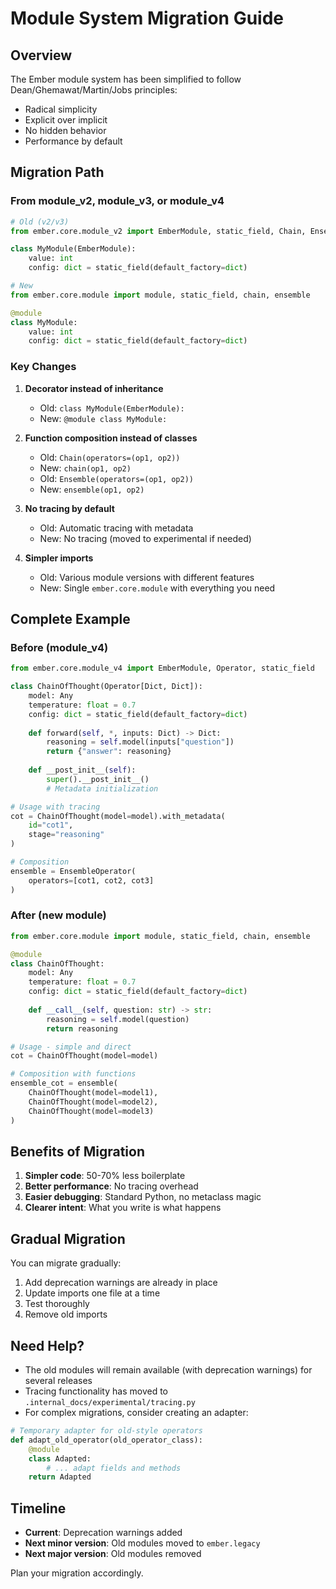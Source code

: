 # Module System Migration Guide

## Overview

The Ember module system has been simplified to follow Dean/Ghemawat/Martin/Jobs principles:
- Radical simplicity
- Explicit over implicit
- No hidden behavior
- Performance by default

## Migration Path

### From module_v2, module_v3, or module_v4

```python
# Old (v2/v3)
from ember.core.module_v2 import EmberModule, static_field, Chain, Ensemble

class MyModule(EmberModule):
    value: int
    config: dict = static_field(default_factory=dict)

# New
from ember.core.module import module, static_field, chain, ensemble

@module
class MyModule:
    value: int
    config: dict = static_field(default_factory=dict)
```

### Key Changes

1. **Decorator instead of inheritance**
   - Old: `class MyModule(EmberModule):`
   - New: `@module class MyModule:`

2. **Function composition instead of classes**
   - Old: `Chain(operators=(op1, op2))`
   - New: `chain(op1, op2)`
   - Old: `Ensemble(operators=(op1, op2))`
   - New: `ensemble(op1, op2)`

3. **No tracing by default**
   - Old: Automatic tracing with metadata
   - New: No tracing (moved to experimental if needed)

4. **Simpler imports**
   - Old: Various module versions with different features
   - New: Single `ember.core.module` with everything you need

## Complete Example

### Before (module_v4)
```python
from ember.core.module_v4 import EmberModule, Operator, static_field

class ChainOfThought(Operator[Dict, Dict]):
    model: Any
    temperature: float = 0.7
    config: dict = static_field(default_factory=dict)
    
    def forward(self, *, inputs: Dict) -> Dict:
        reasoning = self.model(inputs["question"])
        return {"answer": reasoning}
    
    def __post_init__(self):
        super().__post_init__()
        # Metadata initialization

# Usage with tracing
cot = ChainOfThought(model=model).with_metadata(
    id="cot1",
    stage="reasoning"
)

# Composition
ensemble = EnsembleOperator(
    operators=[cot1, cot2, cot3]
)
```

### After (new module)
```python
from ember.core.module import module, static_field, chain, ensemble

@module
class ChainOfThought:
    model: Any
    temperature: float = 0.7
    config: dict = static_field(default_factory=dict)
    
    def __call__(self, question: str) -> str:
        reasoning = self.model(question)
        return reasoning

# Usage - simple and direct
cot = ChainOfThought(model=model)

# Composition with functions
ensemble_cot = ensemble(
    ChainOfThought(model=model1),
    ChainOfThought(model=model2),
    ChainOfThought(model=model3)
)
```

## Benefits of Migration

1. **Simpler code**: 50-70% less boilerplate
2. **Better performance**: No tracing overhead
3. **Easier debugging**: Standard Python, no metaclass magic
4. **Clearer intent**: What you write is what happens

## Gradual Migration

You can migrate gradually:

1. Add deprecation warnings are already in place
2. Update imports one file at a time
3. Test thoroughly
4. Remove old imports

## Need Help?

- The old modules will remain available (with deprecation warnings) for several releases
- Tracing functionality has moved to `.internal_docs/experimental/tracing.py`
- For complex migrations, consider creating an adapter:

```python
# Temporary adapter for old-style operators
def adapt_old_operator(old_operator_class):
    @module
    class Adapted:
        # ... adapt fields and methods
    return Adapted
```

## Timeline

- **Current**: Deprecation warnings added
- **Next minor version**: Old modules moved to `ember.legacy`
- **Next major version**: Old modules removed

Plan your migration accordingly.